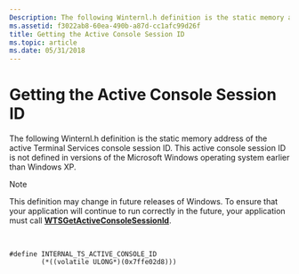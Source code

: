```yaml
---
Description: The following Winternl.h definition is the static memory address of the active Terminal Services console session ID. This active console session ID is not defined in versions of the Microsoft Windows operating system earlier than Windows XP.
ms.assetid: f3022ab8-60ea-490b-a87d-cc1afc99d26f
title: Getting the Active Console Session ID
ms.topic: article
ms.date: 05/31/2018
---
```


# Getting the Active Console Session ID

The following Winternl.h definition is the static memory address of the active Terminal Services console session ID. This active console session ID is not defined in versions of the Microsoft Windows operating system earlier than Windows XP.

> [!Note]  
> This definition may change in future releases of Windows. To ensure that your application will continue to run correctly in the future, your application must call [**WTSGetActiveConsoleSessionId**](https://msdn.microsoft.com/en-us/library/Aa383835(v=VS.85).aspx).

 

``` syntax
#define INTERNAL_TS_ACTIVE_CONSOLE_ID    
        (*((volatile ULONG*)(0x7ffe02d8)))
```

 

 




